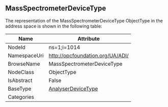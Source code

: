 <!-- objecttype -->
## MassSpectrometerDeviceType
  
<!-- end of text -->
The representation of the MassSpectrometerDeviceType ObjectType in the address space is shown in the following table:  

|Name|Attribute|
|---|---|
|NodeId|ns=1;i=1014|
|NamespaceUri|http://opcfoundation.org/UA/ADI/|
|BrowseName|MassSpectrometerDeviceType|
|NodeClass|ObjectType|
|IsAbstract|False|
|BaseType|[AnalyserDeviceType](../../ObjectTypes/AnalyserDeviceType/readme.md)|
|Categories||

